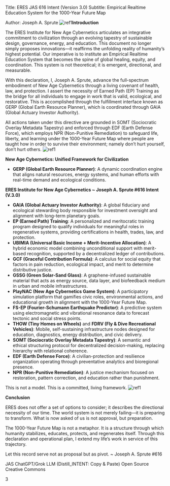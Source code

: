 ﻿Title: ERES JAS 616 Intent (Version 3.0) Subtitle: Empirical Realtime Education System for the 1000-Year Future Map 

Author: Joseph A. Sprute ![ref1]**Introduction** 

The ERES Institute for New Age Cybernetics articulates an integrative commitment to civilization through an evolving tapestry of sustainable design, governance, energy, and education. This document no longer simply proposes innovations—it reaffirms the unfolding reality of humanity’s highest potential. Our imperative is to institute an Empirical Realtime Education System that becomes the spine of global healing, equity, and coordination. This system is not theoretical; it is emergent, directional, and measurable. 

With this declaration, I, Joseph A. Sprute, advance the full-spectrum embodiment of New Age Cybernetics through a living covenant of health, law, and protection. I assert the necessity of Earned Path (EP) Training as the bridge for all individuals to engage in work that is valid, ecological, and restorative. This is accomplished through the fulfillment interface known as GERP (Global Earth Resource Planner), which is coordinated through GAIA (Global Actuary Investor Authority). 

All actions taken under this directive are grounded in SOMT (Sociocratic Overlay Metadata Tapestry) and enforced through EDF (Earth Defense Force), which employs NPR (Non-Punitive Remediation) to safeguard life, liberty, and learning under the 1000-Year Future Map where people are taught how in order to survive their environment; namely don’t hurt yourself, don’t hurt others. ![ref1]

**New Age Cybernetics: Unified Framework for Civilization** 

- **GERP (Global Earth Resource Planner)**: A dynamic coordination engine that aligns natural resources, energy systems, and human efforts with real-time demand and ecological conditions. 

**ERES Institute for New Age Cybernetics ~ Joseph A. Sprute #616 Intent (V.3.0)** 

- **GAIA (Global Actuary Investor Authority)**: A global fiduciary and ecological stewarding body responsible for investment oversight and alignment with long-term planetary goals. 
- **EP (Earned Path) Training**: A personalized and meritocratic training program designed to qualify individuals for meaningful roles in regenerative systems, providing certifications in health, trades, law, and protection. 
- **UBIMIA (Universal Basic Income + Merit-Incentive Allocation)**: A hybrid economic model combining unconditional support with merit-based recognition, supported by a decentralized ledger of contributions. 
- **GCF (Graceful Contribution Formula)**: A calculus for social equity that factors in pain reduction, ecological impact, and merit to determine distributive justice. 
- **GSSG (Green Solar-Sand Glass)**: A graphene-infused sustainable material that acts as energy source, data layer, and biofeedback medium in urban and mobile infrastructures. 
- **PlayNAC (New Age Cybernetics Game System)**: A participatory simulation platform that gamifies civic roles, environmental actions, and educational growth in alignment with the 1000-Year Future Map. 
- **FS-EP (Fourier-Schumann Earthquake Predictor)**: A predictive system using electromagnetic and vibrational resonance data to forecast tectonic and social stress points. 
- **THOW (Tiny Homes on Wheels)** and **FDRV (Fly & Dive Recreational Vehicles)**: Mobile, self-sustaining infrastructure nodes designed for education, diagnostics, energy distribution, and civic delivery. 
- **SOMT (Sociocratic Overlay Metadata Tapestry)**: A semantic and ethical structuring protocol for decentralized decision-making, replacing hierarchy with relational coherence. 
- **EDF (Earth Defense Force)**: A civilian-protection and resilience organization operating through preventative analytics and bioregional presence. 
- **NPR (Non-Punitive Remediation)**: A justice mechanism focused on restoration, pattern correction, and education rather than punishment. 

This is not a model. This is a committed, living framework. ![ref1]

**Conclusion** 

ERES does not offer a set of options to consider; it describes the directional necessity of our time. The world system is not merely failing—it is preparing to transform. What is now asked of us is not approval, but preparation. 

The 1000-Year Future Map is not a metaphor. It is a structure through which humanity stabilizes, educates, protects, and regenerates itself. Through this declaration and operational plan, I extend my life’s work in service of this trajectory. 

Let this record serve not as proposal but as pivot. ~ Joseph A. Sprute #616 

JAS ChatGPT/Grok LLM (Distill\_INTENT: Copy & Paste) 
Open Source Creative Commons 

3 

[ref1]: Aspose.Words.de33bd9e-c4c4-4402-94ff-5533db21cf40.001.png
